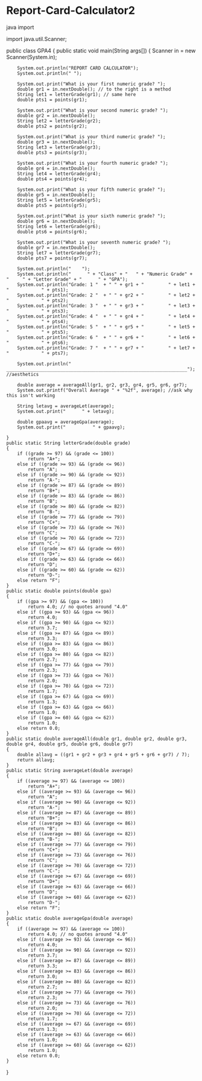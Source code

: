 # Report-Card-Calculator2
java import

import java.util.Scanner;

public class GPA4
{
	public static void main(String args[])
	{
		Scanner in = new Scanner(System.in);
		
		System.out.println("REPORT CARD CALCULATOR");
		System.out.println(" ");
		
		System.out.print("What is your first numeric grade? ");
		double gr1 = in.nextDouble(); // to the right is a method
		String let1 = letterGrade(gr1); // same here
		double pts1 = points(gr1);
					
		System.out.print("What is your second numeric grade? ");
		double gr2 = in.nextDouble();
		String let2 = letterGrade(gr2);
		double pts2 = points(gr2);

		System.out.print("What is your third numeric grade? ");
		double gr3 = in.nextDouble();
		String let3 = letterGrade(gr3);
		double pts3 = points(gr3);

		System.out.print("What is your fourth numeric grade? ");
		double gr4 = in.nextDouble();
		String let4 = letterGrade(gr4);
		double pts4 = points(gr4);

		System.out.print("What is your fifth numeric grade? ");
		double gr5 = in.nextDouble();
		String let5 = letterGrade(gr5);
		double pts5 = points(gr5);
	
		System.out.print("What is your sixth numeric grade? ");
		double gr6 = in.nextDouble();
		String let6 = letterGrade(gr6);
		double pts6 = points(gr6);

		System.out.print("What is your seventh numeric grade? ");
		double gr7 = in.nextDouble();
		String let7 = letterGrade(gr7);
		double pts7 = points(gr7);

		System.out.println("	");
		System.out.println("      " + "Class" + "	" + "Numeric Grade" + "		" + "Letter Grade" + "		" + "GPA");	
		System.out.println("Grade: 1 "	+ "	" + gr1	+ "			" + let1 + "			" + pts1);
		System.out.println("Grade: 2 "	+ "	" + gr2	+ "			" + let2 + "			" + pts2);
		System.out.println("Grade: 3 "	+ "	" + gr3	+ "			" + let3 + "			" + pts3);
		System.out.println("Grade: 4 "	+ "	" + gr4	+ "			" + let4 + "			" + pts4);
		System.out.println("Grade: 5 "	+ "	" + gr5	+ "			" + let5 + "			" + pts5);
		System.out.println("Grade: 6 "	+ "	" + gr6	+ "			" + let6 + "			" + pts6);
		System.out.println("Grade: 7 "	+ "	" + gr7	+ "			" + let7 + "			" + pts7);
		
		System.out.println(" ___________________________________________________________________"); //aesthetics 

		double average = averageAll(gr1, gr2, gr3, gr4, gr5, gr6, gr7);
		System.out.printf("Overall Average " + "%2f", average); //ask why this isn't working

		String letavg = averageLet(average);
		System.out.print("		" + letavg);

		double gpaavg = averageGpa(average);
		System.out.print("			" + gpaavg);
		
	}
	public static String letterGrade(double grade)
	{
		if ((grade >= 97) && (grade <= 100))
			return "A+";
		else if ((grade >= 93) && (grade <= 96))
			return "A";
		else if ((grade >= 90) && (grade <= 92)) 				
			return "A-";
		else if ((grade >= 87) && (grade <= 89))
			return "B+";
		else if ((grade >= 83) && (grade <= 86))
			return "B";
		else if ((grade >= 80) && (grade <= 82))
			return "B-";
		else if ((grade >= 77) && (grade <= 79))
			return "C+";
		else if ((grade >= 73) && (grade <= 76))
			return "C";
		else if ((grade >= 70) && (grade <= 72))
			return "C-";
		else if ((grade >= 67) && (grade <= 69))
			return "D+";	
		else if ((grade >= 63) && (grade <= 66))
			return "D";
		else if ((grade >= 60) && (grade <= 62))
			return "D-";
		else return "F";
	}
	public static double points(double gpa)
	{
		if ((gpa >= 97) && (gpa <= 100))
			return 4.0; // no quotes around "4.0"
		else if ((gpa >= 93) && (gpa <= 96))
			return 4.0;
		else if ((gpa >= 90) && (gpa <= 92)) 				
			return 3.7;
		else if ((gpa >= 87) && (gpa <= 89))
			return 3.3;
		else if ((gpa >= 83) && (gpa <= 86))
			return 3.0;
		else if ((gpa >= 80) && (gpa <= 82))
			return 2.7;
		else if ((gpa >= 77) && (gpa <= 79))
			return 2.3;
		else if ((gpa >= 73) && (gpa <= 76))
			return 2.0;
		else if ((gpa >= 70) && (gpa <= 72))
			return 1.7;
		else if ((gpa >= 67) && (gpa <= 69))
			return 1.3;	
		else if ((gpa >= 63) && (gpa <= 66))
			return 1.0;
		else if ((gpa >= 60) && (gpa <= 62))
			return 1.0;
		else return 0.0;
	}
	public static double averageAll(double gr1, double gr2, double gr3, double gr4, double gr5, double gr6, double gr7)
	{
		double allavg = ((gr1 + gr2 + gr3 + gr4 + gr5 + gr6 + gr7) / 7);
		return allavg;
	}
	public static String averageLet(double average)
	{
		if ((average >= 97) && (average <= 100))
			return "A+";
		else if ((average >= 93) && (average <= 96))
			return "A";
		else if ((average >= 90) && (average <= 92)) 				
			return "A-";
		else if ((average >= 87) && (average <= 89))
			return "B+";
		else if ((average >= 83) && (average <= 86))
			return "B";
		else if ((average >= 80) && (average <= 82))
			return "B-";
		else if ((average >= 77) && (average <= 79))
			return "C+";
		else if ((average >= 73) && (average <= 76))
			return "C";
		else if ((average >= 70) && (average <= 72))
			return "C-";
		else if ((average >= 67) && (average <= 69))
			return "D+";	
		else if ((average >= 63) && (average <= 66))
			return "D";
		else if ((average >= 60) && (average <= 62))
			return "D-";
		else return "F";
	}
	public static double averageGpa(double average)
	{
		if ((average >= 97) && (average <= 100))
			return 4.0; // no quotes around "4.0"
		else if ((average >= 93) && (average <= 96))
			return 4.0;
		else if ((average >= 90) && (average <= 92)) 				
			return 3.7;
		else if ((average >= 87) && (average <= 89))
			return 3.3;
		else if ((average >= 83) && (average <= 86))
			return 3.0;
		else if ((average >= 80) && (average <= 82))
			return 2.7;
		else if ((average >= 77) && (average <= 79))
			return 2.3;
		else if ((average >= 73) && (average <= 76))
			return 2.0;
		else if ((average >= 70) && (average <= 72))
			return 1.7;
		else if ((average >= 67) && (average <= 69))
			return 1.3;	
		else if ((average >= 63) && (average <= 66))
			return 1.0;
		else if ((average >= 60) && (average <= 62))
			return 1.0;
		else return 0.0;
	}
}
